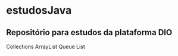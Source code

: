  # estudosJava 
 
 
## Repositório para estudos da plataforma DIO

Collections
ArrayList
Queue List
